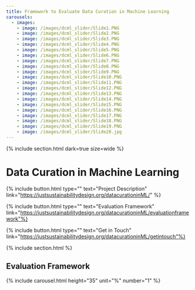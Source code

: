 ```yaml
---
title: Framework to Evaluate Data Curation in Machine Learning
carousels:
  - images: 
    - image: /images/dcml_slider/Slide1.PNG
    - image: /images/dcml_slider/Slide2.PNG
    - image: /images/dcml_slider/Slide3.PNG
    - image: /images/dcml_slider/Slide4.PNG
    - image: /images/dcml_slider/Slide5.PNG
    - image: /images/dcml_slider/Slide6.PNG
    - image: /images/dcml_slider/Slide7.PNG
    - image: /images/dcml_slider/Slide8.PNG
    - image: /images/dcml_slider/Slide9.PNG
    - image: /images/dcml_slider/Slide10.PNG
    - image: /images/dcml_slider/Slide11.PNG
    - image: /images/dcml_slider/Slide12.PNG
    - image: /images/dcml_slider/Slide13.PNG
    - image: /images/dcml_slider/Slide14.PNG
    - image: /images/dcml_slider/Slide15.PNG
    - image: /images/dcml_slider/Slide16.PNG
    - image: /images/dcml_slider/Slide17.PNG
    - image: /images/dcml_slider/Slide18.PNG
    - image: /images/dcml_slider/Slide19.PNG
	- image: /images/dcml_slider/Slide20.jpg
---
```

{% include section.html dark=true size=wide %}
# Data Curation in Machine Learning

{%
  include button.html
  type=""
  text="Project Description"
  link="https://justsustainabilitydesign.org/datacurationinML/"
%}

{%
  include button.html
  type=""
  text="Evaluation Framework"
  link="https://justsustainabilitydesign.org/datacurationinML/evaluationframework"%}

{%
  include button.html
  type=""
  text="Get in Touch"
  link="https://justsustainabilitydesign.org/datacurationinML/getintouch"%}
 
{% include section.html %}
## Evaluation Framework

{% include carousel.html height="35" unit="%" number="1" %}
